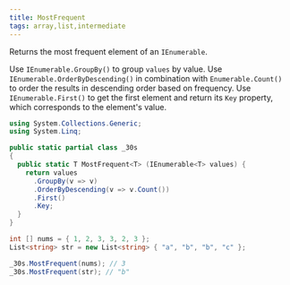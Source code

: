 ```yaml
---
title: MostFrequent
tags: array,list,intermediate
---
```


Returns the most frequent element of an `IEnumerable`.

Use `IEnumerable.GroupBy()` to group `values` by value.
Use `IEnumerable.OrderByDescending()` in combination with `Enumerable.Count()` to order the results in descending order based on frequency.
Use `IEnumerable.First()` to get the first element and return its `Key` property, which corresponds to the element's value.

```csharp
using System.Collections.Generic;
using System.Linq;

public static partial class _30s 
{
  public static T MostFrequent<T> (IEnumerable<T> values) {
    return values
      .GroupBy(v => v)
      .OrderByDescending(v => v.Count())
      .First()
      .Key;
  }
}
```

```csharp
int [] nums = { 1, 2, 3, 3, 2, 3 };
List<string> str = new List<string> { "a", "b", "b", "c" };

_30s.MostFrequent(nums); // 3
_30s.MostFrequent(str); // "b"
```
